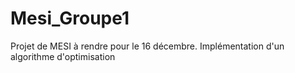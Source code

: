 # Mesi_Groupe1
Projet de MESI à rendre pour le 16 décembre. Implémentation d'un algorithme d'optimisation
